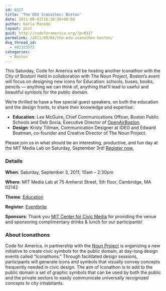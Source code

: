 ```yaml
---
id: 8327
title: 'The EDU Iconathon: Boston'
date: 2011-09-01T18:38:28+00:00
author: Karla Macedo
layout: post
guid: http://codeforamerica.org/?p=8327
permalink: /2011/09/01/the-edu-iconathon-boston/
dsq_thread_id:
  - 402323572
categories:
  - Boston
---
```

This Saturday, Code for America will be hosting another Iconathon with the City of Boston! Held in collaboration with The Noun Project, Boston&#8217;s event will focus on designing new icons for Education: schools, buses, books, pencils &#8212; anything we can think of, anything that&#8217;ll lead to useful and beautiful symbols for the public domain.

We&#8217;re thrilled to have a few special guest speakers, on both the education and the design fronts, to share their knowledge and expertise:

  * **Education**: Lee McGuire, Chief Communications Officer, Boston Public Schools and Deb Socia, Executive Director of [OpenAirBoston](http://openairboston.net/).
  * **Design**: Kristy Tillman, Communication Designer at IDEO and Edward Boatman, co-founder and Creative Director of The Noun Project.

Please join us in what should be an interesting, productive, and fun day at the MIT Media Lab on Saturday, September 3rd! [Register now.](http://iconathonbos.eventbrite.com/)

### Details

**When**: Saturday, September 3, 2011; 10am &#8211; 2:30pm
  
**Where**: MIT Media Lab at 75 Amherst Street, 5th floor, Cambridge, MA 02142
  
**Theme**: [Education](http://iconathon.org/content/education)
  
**Register**: [Eventbrite](http://iconathonbos.eventbrite.com/)
  
**Sponsors**: Thank you [MIT Center for Civic Media](http://civic.mit.edu/) for providing the venue and sponsoring complimentary drinks & lunch for our participants!

### About Iconathons

Code for America, in partnership with the [Noun Project](http://thenounproject.org) is organizing a new initiative to create civic symbols for the public domain, at day-long design events called “Iconathons.” Through facilitated design sessions, participants will generate icons and symbols that visually convey concepts frequently needed in civic design. The aim of Iconathon is to add to the public domain a set of graphic symbols that can be used by both the public and the private sectors to easily communicate universally recognized concepts to city inhabitants.